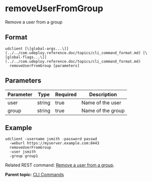# removeUserFromGroup

Remove a user from a group

## Format

```
udclient [\[global-args...\]](../../com.udeploy.reference.doc/topics/cli_command_format.md) [\[global-flags...\]](../../com.udeploy.reference.doc/topics/cli_command_format.md)
  removeUserFromGroup [parameters]
```

## Parameters

|Parameter|Type|Required|Description|
|---------|----|--------|-----------|
|user|string|true|Name of the user|
|group|string|true|Name of the group|

## Example

```
udclient -username jsmith -password passwd 
  -weburl https://myserver.example.com:8443
  removeUserFromGroup 
  -user jsmith
  -group group1
```

Related REST command: [Remove a user from a group](rest_cli_group_removeuser_put.md).

**Parent topic:** [CLI Commands](../../com.udeploy.reference.doc/topics/cli_commands.md)

